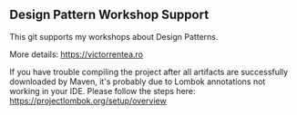 ## Design Pattern Workshop Support

This git supports my workshops about Design Patterns.

More details: https://victorrentea.ro

If you have trouble compiling the project after all artifacts are successfully downloaded by Maven, it's probably due to
Lombok annotations not working in your IDE. Please follow the steps here: https://projectlombok.org/setup/overview

